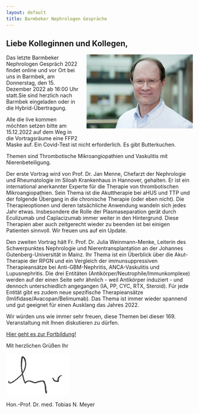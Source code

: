 ```yaml
---
layout: default
title: Barmbeker Nephrologen Gespräche
---
```

## Liebe Kolleginnen und Kollegen,   

<img src="/assets/images/CA_Meyer.jpg" height="200rem" alt="Portraitfoto Hon. Prof. Dr. Tobias N. Meyer" style="float:right; margin-left:20px; margin-bottom:20px;">Das letzte Barmbeker Nephrologen Gespräch 2022 findet online und vor Ort bei uns in Barmbek, am Donnerstag, den 15. Dezember 2022 ab 16:00 Uhr statt.Sie sind herzlich nach Barmbek eingeladen oder in die Hybrid-Übertragung.      

Alle die live kommen möchten setzen bitte am 15.12.2022 auf dem Weg in die Vortragsräume eine FFP2 Maske auf. Ein Covid-Test ist nicht erforderlich. Es gibt Butterkuchen.   
   
Themen sind Thrombotische Mikroangiopathien und Vaskulitis mit Nierenbeteiligung.         
   
Der erste Vortrag wird von Prof. Dr. Jan Menne, Chefarzt der Nephrologie und Rheumatologie im Siloah Krankenhaus in Hannover, gehalten. Er ist ein international anerkannter Experte für die Therapie von thrombotischen Mikroangiopathien. Sein Thema ist die Akuttherapie bei aHUS und TTP und der folgende Übergang in die chronische Therapie (oder eben nicht). Die Therapieoptionen und deren tatsächliche Anwendung wandeln sich jedes Jahr etwas. Insbesondere die Rolle der Plasmaseparation gerät durch Eculizumab und Caplacizumab immer weiter in den Hintergrund. Diese Therapien aber auch zeitgerecht wieder zu beenden ist bei einigen Patienten sinnvoll. Wir freuen uns auf ein Update.         

Den zweiten Vortrag hält Fr. Prof. Dr. Julia Weinmann-Menke, Leiterin des Schwerpunktes Nephrologie und Nierentransplantation an der Johannes Gutenberg-Universität in Mainz. Ihr Thema ist ein Überblick über die Akut-Therapie der RPGN und ein Vergleich der immunsuppressiven Therapieansätze bei Anti-GBM-Nephritis, ANCA-Vaskulitis und Lupusnephritis. Die drei Entitäten (Antikörper/Neutrophile/Immunkomplexe) werden auf der einen Seite sehr ähnlich - weil Antikörper induziert - und dennoch unterschiedlich angegangen (IA, PP, CYC, RTX, Steroid). Für jede Entität gibt es zudem neue spezifische Therapieansätze (Imlifidase/Avacopan/Belimumab). Das Thema ist immer wieder spannend und gut geeignet für einen Ausklang das Jahres 2022.       
    
Wir würden uns wie immer sehr freuen, diese Themen bei dieser 169. Veranstaltung mit Ihnen diskutieren zu dürfen.         

<a class="button" href="https://teams.microsoft.com/l/meetup-join/19%3ameeting_N2E0ZGI0NmEtOGVlNS00ZTFkLTk0YzEtNTkwMWE0YmFhMjIy%40thread.v2/0?context=%7b%22Tid%22%3a%22e6160a47-a12e-4ab1-be56-bddd09456693%22%2c%22Oid%22%3a%2254de3200-43af-4cbb-8fde-9d0457be7bcb%22%7d" target="_blank">Hier geht es zur Fortbildung!</a>  

Mit herzlichen Grüßen Ihr  

![Unterschrift Prof. Meyer](/assets/images/unterschrift-meyer.png)  

Hon.-Prof. Dr. med. Tobias N. Meyer  
